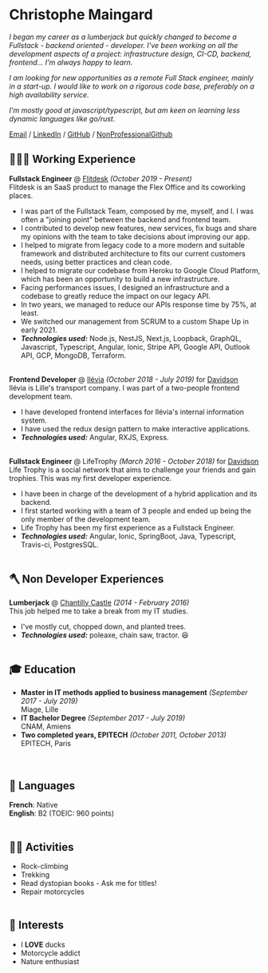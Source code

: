 # Christophe Maingard

_I began my career as a lumberjack but quickly changed to become a Fullstack - backend oriented - developer. I've been working on all the development aspects of a project: infrastructure design, CI-CD, backend, frontend... I'm always happy to learn._

_I am looking for new opportunities as a remote Full Stack engineer, mainly in a start-up. I would like to work on a rigorous code base, preferably on a high availability service._

_I'm mostly good at javascript/typescript, but am keen on learning less dynamic languages like go/rust._ <br>

[Email](mailto:christophe.maingard@epitech.eu) / [LinkedIn](https://www.linkedin.com/in/christophe-maingard-577879181/) / [GitHub](https://github.com/ChristopheMaingard/) / [NonProfessionalGithub](https://github.com/TocheVoronwe/)

## 🧑🏻‍💻 Working Experience

**Fullstack Engineer** @ [Flitdesk](https://flitdesk.com/) _(October 2019 - Present)_ <br>
Flitdesk is an SaaS product to manage the Flex Office and its coworking places.
- I was part of the Fullstack Team, composed by me, myself, and I. I was often a "joining point" between the backend and frontend team.
- I contributed to develop new features, new services, fix bugs and share my opinions with the team to take decisions about improving our app.
- I helped to migrate from legacy code to a more modern and suitable framework and distributed architecture to fits our current customers needs, using better practices and clean code.
- I helped to migrate our codebase from Heroku to Google Cloud Platform, which has been an opportunity to build a new infrastructure.
- Facing performances issues, I designed an infrastructure and a codebase to greatly reduce the impact on our legacy API.
- In two years, we managed to reduce our APIs response time by 75%, at least.
- We switched our management from SCRUM to a custom Shape Up in early 2021.
- **_Technologies used:_** Node.js, NestJS, Next.js, Loopback, GraphQL, Javascript, Typescript, Angular, Ionic, Stripe API, Google API, Outlook API, GCP, MongoDB, Terraform.<br><br>

**Frontend Developer** @ [Ilévia](https://ilevia.fr/) _(October 2018 - July 2019)_ for [Davidson](https://davidson.fr) <br>
Ilévia is Lille's transport company. I was part of a two-people frontend development team.
- I have developed frontend interfaces for Ilévia's internal information system.
- I have used the redux design pattern to make interactive applications.
- **_Technologies used:_** Angular, RXJS, Express.
  <br><br>

**Fullstack Engineer** @ LifeTrophy _(March 2016 - October 2018)_ for [Davidson](https://davidson.fr) <br>
Life Trophy is a social network that aims to challenge your friends and gain trophies. This was my first developer experience.
- I have been in charge of the development of a hybrid application and its backend.
- I first started working with a team of 3 people and ended up being the only member of the development team.
- Life Trophy has been my first experience as a Fullstack Engineer.
- **_Technologies used:_** Angular, Ionic, SpringBoot, Java, Typescript, Travis-ci, PostgresSQL.
  <br><br>

## 🪓 Non Developer Experiences

**Lumberjack** @ [Chantilly Castle](https://www.chateaudechantilly.fr/) _(2014 - February 2016)_ <br>
This job helped me to take a break from my IT studies.
- I've mostly cut, chopped down, and planted trees.
- **_Technologies used:_** poleaxe, chain saw, tractor. 😆
  <br><br>

## 🎓 Education
- **Master in IT methods applied to business management** _(September 2017 - July 2019)_
  <br>Miage, Lille<br>
- **IT Bachelor Degree** _(September 2017 - July 2019)_
  <br>CNAM, Amiens<br>
- **Two completed years, EPITECH** _(October 2011, October 2013)_
  <br>EPITECH, Paris<br>
  <br><br>

## 💬 Languages

**French**: Native <br>
**English**: B2 (TOEIC: 960 points)
<br><br>

## 🧗🏻 Activities
- Rock-climbing
- Trekking
- Read dystopian books - Ask me for titles!
- Repair motorcycles
  <br><br>

## 🦆 Interests
- I **LOVE** ducks
- Motorcycle addict
- Nature enthusiast
  <br><br>
